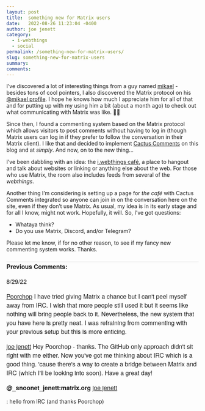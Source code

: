 ```yaml
---
layout: post
title:  something new for Matrix users
date:   2022-08-26 11:23:04 -0400
author: joe jenett
category:
  - i-webthings
  - social
permalink: /something-new-for-matrix-users/
slug: something-new-for-matrix-users
summary:
comments: 
---
```

<p>I’ve discovered a lot of interesting things from  a guy named <a href="https://pinboard.in/u:mikael">mikael</a> - besides tons of cool pointers, I also discovered the Matrix protocol on his <a href="https://merveilles.town/@mikael">@mikael profile</a>. I hope he knows how much I appreciate him for all of that and for putting up with my using him a bit (about a month ago) to check out what communicating with Matrix was like. 🙏🏻</p>
<p>Since then, I found a commenting system based on the Matrix protocol which allows visitors to post comments without having to log in (though Matrix users can log in if they prefer to follow the conversation in their Matrix client). I like that and decided to implement <a href="https://cactus.chat/">Cactus Comments</a> on this blog and at <em>simply</em>. And now, on to the new thing...</p>
<p>I’ve been dabbling with an idea:  the <a href="https://matrix.to/#/#i.webthings:matrix.org">i.webthings café</a>, a place to hangout and talk about websites or linking or anything else about the web. For those who use Matrix, the room also includes feeds from several of the <em>webthings</em>.</p>
<p>Another thing I’m considering is setting up a page for <em>the café</em> with Cactus Comments integrated so anyone can join in on the conversation here on the site, even if they don’t use Matrix. As usual, my idea is in its early stage and for all I know, might not work. Hopefully, it will. So, I’ve got questions:</p>
<p><ul><li>Whataya think?</li><li>Do you use Matrix, Discord, and/or Telegram?</li></ul></p>
<p>Please let me know, if for no other reason, to see if my fancy new commenting system works. Thanks.</p>


<p style="font-family: 'Helvetica Neue',Helvetica,Arial,sans-serif;font-weight:600;font-size:16px;border-top:1px solid #ddd;margin-top:24px;">
Previous Comments:
</p>

<p style="font-family: 'Helvetica Neue',Helvetica,Arial,sans-serif;font-weight:500;font-size:16px;">8/29/22</p>
<p style="font-family: 'Helvetica Neue',Helvetica,Arial,sans-serif;font-size:16px;"><a href="https://www.unseensounds.com/">Poorchop</a>
I have tried giving Matrix a chance but I can't peel myself away from IRC. I wish that more people still used it but it seems like nothing will bring people back to it. Nevertheless, the new system that you have here is pretty neat. I was refraining from commenting with your previous setup but this is more enticing.</p>

<p style="font-family: 'Helvetica Neue',Helvetica,Arial,sans-serif;font-size:16px;"><a href="https://iwebthings.joejenett.com/">joe jenett</a>
Hey Poorchop - thanks. The GitHub only approach didn't sit right with me either. Now you've got me thinking about IRC which is a good thing. 'cause there's a way to create a bridge between Matrix and IRC (which I'll be looking into soon). Have a great day!
</p>
<p style="font-family: 'Helvetica Neue',Helvetica,Arial,sans-serif;font-size:16px;"><strong>@_snoonet_jenett:matrix.org</strong>
<a href="https://iwebthings.joejenett.com/">joe jenett</a>

: hello from IRC (and thanks Poorchop)
</p>

<data class="p-bridgy-omit-link" value="false"></data>